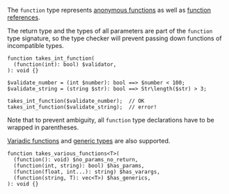 The `function` type represents
[anonymous functions](/hack/functions/anonymous-functions)
as well as
[function references](/hack/functions/function-references).

The return type and the types of all parameters are part of the `function` type
signature, so the type checker will prevent passing down functions of
incompatible types.

```
function takes_int_function(
  (function(int): bool) $validator,
): void {}

$validate_number = (int $number): bool ==> $number < 100;
$validate_string = (string $str): bool ==> Str\length($str) > 3;

takes_int_function($validate_number);  // OK
takes_int_function($validate_string);  // error!
```

Note that to prevent ambiguity, all `function` type declarations have to be
wrapped in parentheses.

[Variadic functions](/hack/functions/introduction#variadic-functions) and
[generic types](/hack/generics) are also supported.

```
function takes_various_functions<T>(
  (function(): void) $no_params_no_return,
  (function(int, string): bool) $has_params,
  (function(float, int...): string) $has_varargs,
  (function(string, T): vec<T>) $has_generics,
): void {}
```
